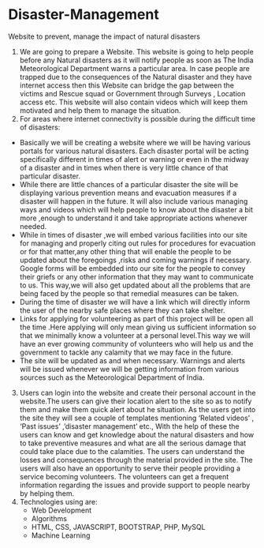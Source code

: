 # Disaster-Management
 Website to prevent, manage the impact of natural disasters
1. We are going to prepare a Website. This website is going to help people before any Natural disasters as it will notify people as soon as The India Meteorological Department warns a particular area. In case people are trapped due to the consequences of the Natural disaster and they have internet access then this Website can bridge the gap between the victims and Rescue squad or Government through Surveys , Location access etc. This website will also contain videos which will keep them motivated and help them to manage the situation.
2. For areas where internet connectivity is possible during the difficult time of disasters:
- Basically we will be creating a website where we will be having various portals for various natural disasters.  Each disaster portal will be acting specifically different in times of alert or warning or even in the midway of a disaster and in times when there is very little chance of that particular disaster.
- While there are little chances of a particular disaster the site will be displaying various prevention means and evacuation measures if a disaster will happen in the future. It will also include various managing ways and videos which will help people to know about the disaster a bit more ,enough to understand it and take appropriate actions whenever needed.
- While in times of disaster ,we will embed various facilities into our site for managing and properly citing out rules for procedures for evacuation or for that matter,any other thing that will enable the people to be updated about the foregoings ,risks and coming warnings if necessary.
Google forms will be embedded into our site for the people to convey their griefs or any other information that they may want to communicate to us. This way,we will also get updated about all the problems that are being faced by the people so that remedial measures can be taken.
- During the time of disaster we will have a link which will directly inform the user of the nearby safe places where they can take shelter.
- Links for applying for volunteering as part of this project  will be open all the time .Here applying will only mean giving us sufficient information so that we minimally know a volunteer at a personal level.This way we will have an ever growing community of volunteers who will help us and the government to tackle any calamity that we may face in the future.
- The site will be updated as and when necessary. Warnings and alerts will be issued whenever we will be getting information from various sources such as the Meteorological Department of India. 
3. Users can login into the website and create their personal account in the website.The users can give their location alert to the site so as to notify them and make them quick alert about he situation. As the users get into the site they will see a couple of templates mentioning ‘Related videos’ , ‘Past issues’ ,’disaster management’ etc., With the help of these the users can know and get knowledge about the natural disasters and how to take preventive measures and what are all the serious damage that could take place due to the calamities. The users can understand the losses and consequences through the material provided in the site.
        The users will also have an opportunity to serve their people providing a service becoming volunteers. The volunteers can get a frequent information regarding the issues and provide support to people nearby by helping them.
4. Technologies using are:
      - Web Development
      - Algorithms
      - HTML, CSS, JAVASCRIPT, BOOTSTRAP, PHP, MySQL
      - Machine Learning 


       
